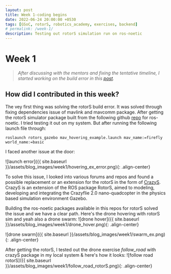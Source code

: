 ```yaml
---
layout: post
title: Week 1-coding begins
date: 2022-06-24 20:00:00 +0530
tags: [GSoC, rotorS, robotics_academy, exercises, backend]
# permalink: /week-1/
description: Testing out rotorS simulation run on ros-noetic
---
```


# **Week 1**

> *After discussing with the mentors and fixing the tentative timeline, I started working on the build error in this [post](https://theroboticsclub.github.io/gsoc2022-Prakarsh_Kaushik/2022/06/10/community-bonding.html).* 

## **How did I contributed in this week?**

The vey first thing was solving the rotorS build error. It was solved through fixing dependencies issue of mavlink and mavcomm package. After getting the rotorS simulator package built from the following github [repo](https://github.com/ntnu-arl/rotors_simulator/tree/dev/arl_planners_gazebo9) for ros-noetic. I tried testing it out on my system. But after running the following launch file through:
```
roslaunch rotors_gazebo mav_hovering_example.launch mav_name:=firefly world_name:=basic
```
I faced another issue at the door:

![launch error]({{ site.baseurl }}/assets/blog_images/week1/hovering_ex_error.png){: .align-center}

To solve this issue, I looked into various forums and repos and found a possible replacement or an extension for the rotorS in the form of [CrazyS](https://github.com/gsilano/CrazyS).
CrazyS is an extension of the ROS package RotorS, aimed to modeling, developing and integrating the Crazyflie 2.0 nano-quadcopter in the physics based simulation environment Gazebo. 

Building the ros-noetic packages available in this repos for rotorS solved the issue and we have a clear path. Here's the drone hovering with rotorS sim and yeah also a drone swarm:
![drone hover]({{ site.baseurl }}/assets/blog_images/week1/drone_hover.png){: .align-center}

![drone swarm]({{ site.baseurl }}/assets/blog_images/week1/swarm_ex.png){: .align-center}

After getting the rotorS, I tested out the drone exercise *follow_road* with crazyS package in my local system & here's how it looks:
![follow road rotorS]({{ site.baseurl }}/assets/blog_images/week1/follow_road_rotorS.png){: .align-center}
